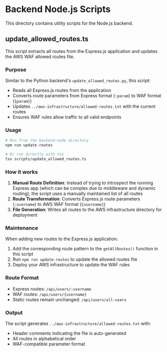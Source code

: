# Backend Node.js Scripts

This directory contains utility scripts for the Node.js backend.

## update_allowed_routes.ts

This script extracts all routes from the Express.js application and updates the AWS WAF allowed routes file.

### Purpose
Similar to the Python backend's `update_allowed_routes.py`, this script:
- Reads all Express.js routes from the application
- Converts route parameters from Express format (`:param`) to WAF format (`{param}`)
- Updates `../aws-infrastructure/allowed-routes.txt` with the current routes
- Ensures WAF rules allow traffic to all valid endpoints

### Usage

```bash
# Run from the backend-node directory
npm run update-routes

# Or run directly with tsx
tsx scripts/update_allowed_routes.ts
```

### How it works
1. **Manual Route Definition**: Instead of trying to introspect the running Express app (which can be complex due to middleware and dynamic routing), the script uses a manually maintained list of all routes
2. **Route Transformation**: Converts Express.js route parameters (`:username`) to AWS WAF format (`{username}`)
3. **File Generation**: Writes all routes to the AWS infrastructure directory for deployment

### Maintenance
When adding new routes to the Express.js application:
1. Add the corresponding route pattern to the `getAllRoutes()` function in this script
2. Run `npm run update-routes` to update the allowed routes file
3. Deploy your AWS infrastructure to update the WAF rules

### Route Format
- Express routes: `/api/users/:username` 
- WAF routes: `/api/users/{username}`
- Static routes remain unchanged: `/api/users/all-users`

### Output
The script generates `../aws-infrastructure/allowed-routes.txt` with:
- Header comments indicating the file is auto-generated
- All routes in alphabetical order
- WAF-compatible parameter format